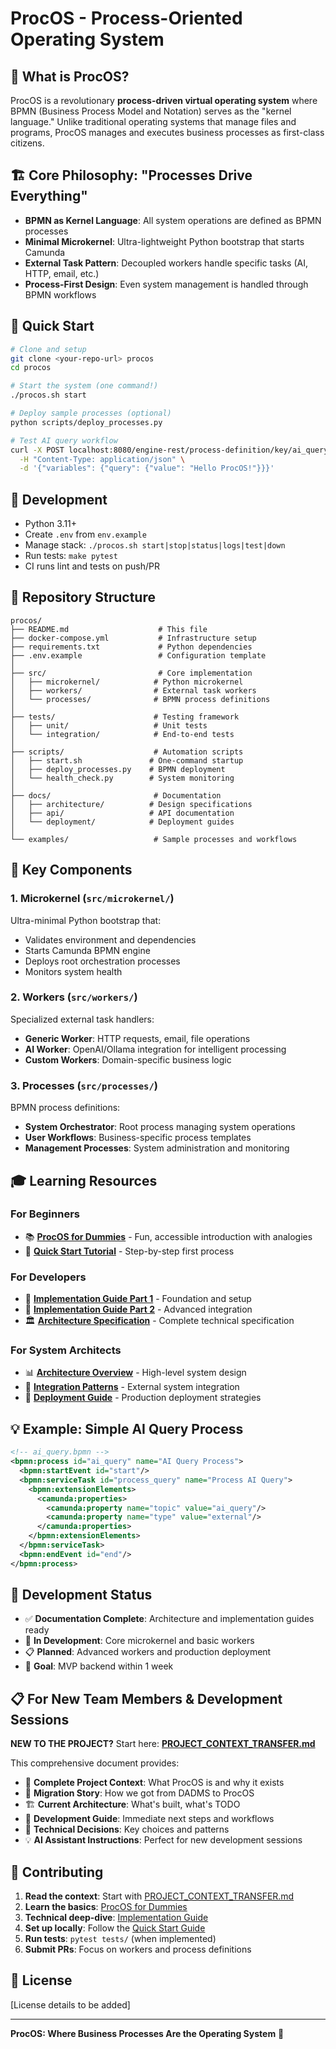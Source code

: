 # ProcOS - Process-Oriented Operating System

## 🎯 **What is ProcOS?**

ProcOS is a revolutionary **process-driven virtual operating system** where BPMN (Business Process Model and Notation) serves as the "kernel language." Unlike traditional operating systems that manage files and programs, ProcOS manages and executes business processes as first-class citizens.

## 🏗️ **Core Philosophy: "Processes Drive Everything"**

- **BPMN as Kernel Language**: All system operations are defined as BPMN processes
- **Minimal Microkernel**: Ultra-lightweight Python bootstrap that starts Camunda
- **External Task Pattern**: Decoupled workers handle specific tasks (AI, HTTP, email, etc.)
- **Process-First Design**: Even system management is handled through BPMN workflows

## 🚀 **Quick Start**

```bash
# Clone and setup
git clone <your-repo-url> procos
cd procos

# Start the system (one command!)
./procos.sh start

# Deploy sample processes (optional)
python scripts/deploy_processes.py

# Test AI query workflow
curl -X POST localhost:8080/engine-rest/process-definition/key/ai_query/start \
  -H "Content-Type: application/json" \
  -d '{"variables": {"query": {"value": "Hello ProcOS!"}}}'
```

## 🧪 Development

- Python 3.11+
- Create `.env` from `env.example`
- Manage stack: `./procos.sh start|stop|status|logs|test|down`
- Run tests: `make pytest`
- CI runs lint and tests on push/PR

## 📁 **Repository Structure**

```
procos/
├── README.md                    # This file
├── docker-compose.yml           # Infrastructure setup  
├── requirements.txt             # Python dependencies
├── .env.example                 # Configuration template
│
├── src/                         # Core implementation
│   ├── microkernel/            # Python microkernel
│   ├── workers/                # External task workers
│   └── processes/              # BPMN process definitions
│
├── tests/                      # Testing framework
│   ├── unit/                   # Unit tests
│   └── integration/            # End-to-end tests
│
├── scripts/                    # Automation scripts
│   ├── start.sh               # One-command startup
│   ├── deploy_processes.py    # BPMN deployment
│   └── health_check.py        # System monitoring
│
├── docs/                       # Documentation
│   ├── architecture/          # Design specifications
│   ├── api/                   # API documentation
│   └── deployment/            # Deployment guides
│
└── examples/                   # Sample processes and workflows
```

## 🧠 **Key Components**

### **1. Microkernel (`src/microkernel/`)**
Ultra-minimal Python bootstrap that:
- Validates environment and dependencies
- Starts Camunda BPMN engine
- Deploys root orchestration processes
- Monitors system health

### **2. Workers (`src/workers/`)**
Specialized external task handlers:
- **Generic Worker**: HTTP requests, email, file operations
- **AI Worker**: OpenAI/Ollama integration for intelligent processing
- **Custom Workers**: Domain-specific business logic

### **3. Processes (`src/processes/`)**
BPMN process definitions:
- **System Orchestrator**: Root process managing system operations
- **User Workflows**: Business-specific process templates
- **Management Processes**: System administration and monitoring

## 🎓 **Learning Resources**

### **For Beginners**
- 📚 **[ProcOS for Dummies](./docs/architecture/ProcOS_For_Dummies.md)** - Fun, accessible introduction with analogies
- 🎯 **[Quick Start Tutorial](./examples/README.md)** - Step-by-step first process

### **For Developers**
- 🔧 **[Implementation Guide Part 1](./docs/architecture/ProcOS_Implementation_Guide_Part1.md)** - Foundation and setup
- 🔧 **[Implementation Guide Part 2](./docs/architecture/ProcOS_Implementation_Guide_Part2.md)** - Advanced integration
- 🏛️ **[Architecture Specification](./docs/architecture/ProcOS_Architecture_Specification.md)** - Complete technical specification

### **For System Architects**
- 📊 **[Architecture Overview](./docs/architecture/README.md)** - High-level system design
- 🔗 **[Integration Patterns](./docs/api/README.md)** - External system integration
- 🚀 **[Deployment Guide](./docs/deployment/README.md)** - Production deployment strategies

## 💡 **Example: Simple AI Query Process**

```xml
<!-- ai_query.bpmn -->
<bpmn:process id="ai_query" name="AI Query Process">
  <bpmn:startEvent id="start"/>
  <bpmn:serviceTask id="process_query" name="Process AI Query">
    <bpmn:extensionElements>
      <camunda:properties>
        <camunda:property name="topic" value="ai_query"/>
        <camunda:property name="type" value="external"/>
      </camunda:properties>
    </bpmn:extensionElements>
  </bpmn:serviceTask>
  <bpmn:endEvent id="end"/>
</bpmn:process>
```

## 🔄 **Development Status**

- ✅ **Documentation Complete**: Architecture and implementation guides ready
- 🔨 **In Development**: Core microkernel and basic workers
- 📋 **Planned**: Advanced workers and production deployment
- 🎯 **Goal**: MVP backend within 1 week

## 📋 **For New Team Members & Development Sessions**

**NEW TO THE PROJECT?** Start here: **[PROJECT_CONTEXT_TRANSFER.md](./PROJECT_CONTEXT_TRANSFER.md)**

This comprehensive document provides:
- 🎯 **Complete Project Context**: What ProcOS is and why it exists
- 🔄 **Migration Story**: How we got from DADMS to ProcOS
- 🏗️ **Current Architecture**: What's built, what's TODO
- 🚀 **Development Guide**: Immediate next steps and workflows
- 🧠 **Technical Decisions**: Key choices and patterns
- 💡 **AI Assistant Instructions**: Perfect for new development sessions

## 🤝 **Contributing**

1. **Read the context**: Start with [PROJECT_CONTEXT_TRANSFER.md](./PROJECT_CONTEXT_TRANSFER.md)
2. **Learn the basics**: [ProcOS for Dummies](./docs/architecture/ProcOS_For_Dummies.md)
3. **Technical deep-dive**: [Implementation Guide](./docs/architecture/ProcOS_Implementation_Guide_Part1.md)
4. **Set up locally**: Follow the [Quick Start Guide](./QUICK_START.md)
5. **Run tests**: `pytest tests/` (when implemented)
6. **Submit PRs**: Focus on workers and process definitions

## 📄 **License**

[License details to be added]

---

**ProcOS: Where Business Processes Are the Operating System** 🚀